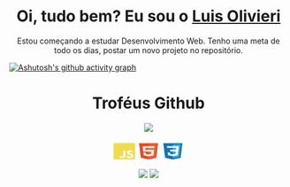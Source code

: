 <div>
  
  <h1 align="center">
    Oi, tudo bem? Eu sou o
    <a href="https://www.linkedin.com/in/luís-olivieri-512005230/)">Luis Olivieri</a>
  </h1>
  
  <p align="center">
    Estou começando a estudar Desenvolvimento Web. Tenho uma meta de todo os dias, postar um novo projeto no repositório. 
    </a>  
  </p>
<p align="center">
  
</p>  

</div>


<div align="center">
 
</div>


[![Ashutosh's github activity graph](https://github-readme-activity-graph.cyclic.app/graph?username=luisolivieri&bg_color=0d1117&color=ffffff&line=fbff00&point=ffffff&area=true&hide_border=true)](https://github.com/ashutosh00710/github-readme-activity-graph)

<h1 align="center">
 Troféus Github 
  </h1>
  <div align="center">
  <img src="https://github-profile-trophy.vercel.app/?username=luisolivieri&theme=juicyfresh&row=2&no-bg=true&column=3&margin-w=15&margin-h=15" />
  </div>

<div align="center" valign="top"><br>
  <img align="center" alt="Js" height="30" width="40" src="https://raw.githubusercontent.com/devicons/devicon/master/icons/javascript/javascript-plain.svg">
 
  <img align="center" alt="HTML" height="30" width="40" src="https://raw.githubusercontent.com/devicons/devicon/master/icons/html5/html5-original.svg">
  <img align="center" alt="CSS" height="30" width="40" src="https://raw.githubusercontent.com/devicons/devicon/master/icons/css3/css3-original.svg">
 
</div><br>

<div align="center">
  <a href="https://www.instagram.com/betinhoolivieri/" target="_blank"><img src="https://img.shields.io/badge/-Instagram-%23E4405F?style=for-the-badge&logo=instagram&logoColor=white" target="_blank"></a>
  <a href="https://www.linkedin.com/in/edududuribeiro/" target="_blank"><img src="https://img.shields.io/badge/-LinkedIn-%230077B5?style=for-the-badge&logo=linkedin&logoColor=white" target="_blank"></a> 
  </a>
</div>
